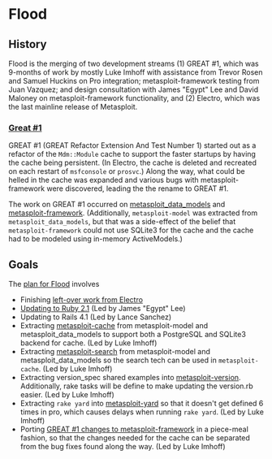 # Flood

## History

Flood is the merging of two development streams (1) GREAT #1, which was 9-months of work by mostly Luke Imhoff with
assistance from Trevor Rosen and Samuel Huckins on Pro integration; metasploit-framework testing from Juan Vazquez; and
design consultation with James "Egypt" Lee and David Maloney on metasploit-framework functionality, and (2) Electro,
which was the last mainline release of Metasploit.

### [Great #1](great-one)

GREAT #1 (GREAT Refactor Extension And Test Number 1) started out as a refactor of the `Mdm::Module` cache to support
the faster startups by having the cache being persistent.  (In Electro, the cache is deleted and recreated on each
restart of `msfconsole` or `prosvc`.)  Along the way, what could be helled in the cache was expanded and various bugs
with metasploit-framework were discovered, leading the the rename to GREAT #1.

The work on GREAT #1 occurred on [metasploit_data_models](great-one/metasploit_data_models.png) and
[metasploit-framework](great-one/metasploit-framework.png).  (Additionally, `metasploit-model` was extracted from
`metasploit_data_models`, but that was a side-effect of the belief that `metasploit-framework` could not use SQLite3 for
the cache and the cache had to be modeled using in-memory ActiveModels.)

## Goals

The [plan for Flood](overview.png) involves

* Finishing [left-over work from Electro](remaining-credentials-work.png)
* [Updating to Ruby 2.1](ruby.png) (Led by James "Egypt" Lee)
* Updating to Rails 4.1 (Led by Lance Sanchez)
* Extracting [metasploit-cache](metasploit-cache.png) from metasploit-model and metasploit_data_models to support both a
  PostgreSQL and SQLite3 backend for cache. (Led by Luke Imhoff)
* Extracting [metasploit-search](metasploit-search.png) from metasploit-model and metasploit_data_models so the
  search tech can be used in `metasploit-cache`. (Led by Luke Imhoff)
* Extracting version_spec shared examples into [metasploit-version](metasploit-version.png). Additionally, rake tasks
  will be define to make updating the version.rb easier. (Led by Luke Imhoff)
* Extracting `rake yard` into [metasploit-yard](metasploit-yard.png) so that it doesn't get defined 6 times in pro, which
  causes delays when running `rake yard`. (Led by Luke Imhoff)
* Porting [GREAT #1 changes to metasploit-framework](great-one/metasploit-framework.png) in a piece-meal fashion, so
  that the changes needed for the cache can be separated from the bug fixes found along the way.  (Led by Luke Imhoff)
